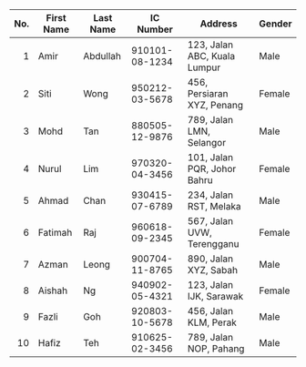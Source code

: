 | No. | First Name | Last Name | IC Number       | Address                         | Gender |
|----:|------------|-----------|-----------------|---------------------------------|--------|
|   1 | Amir       | Abdullah  | 910101-08-1234 | 123, Jalan ABC, Kuala Lumpur    | Male   |
|   2 | Siti       | Wong      | 950212-03-5678 | 456, Persiaran XYZ, Penang      | Female |
|   3 | Mohd       | Tan       | 880505-12-9876 | 789, Jalan LMN, Selangor        | Male   |
|   4 | Nurul      | Lim       | 970320-04-3456 | 101, Jalan PQR, Johor Bahru     | Female |
|   5 | Ahmad      | Chan      | 930415-07-6789 | 234, Jalan RST, Melaka          | Male   |
|   6 | Fatimah    | Raj       | 960618-09-2345 | 567, Jalan UVW, Terengganu      | Female |
|   7 | Azman      | Leong     | 900704-11-8765 | 890, Jalan XYZ, Sabah           | Male   |
|   8 | Aishah     | Ng        | 940902-05-4321 | 123, Jalan IJK, Sarawak         | Female |
|   9 | Fazli      | Goh       | 920803-10-5678 | 456, Jalan KLM, Perak           | Male   |
|  10 | Hafiz      | Teh       | 910625-02-3456 | 789, Jalan NOP, Pahang          | Male   |
